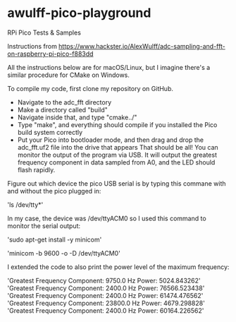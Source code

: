 # awulff-pico-playground
RPi Pico Tests &amp; Samples

Instructions from https://www.hackster.io/AlexWulff/adc-sampling-and-fft-on-raspberry-pi-pico-f883dd

All the instructions below are for macOS/Linux, but I imagine there's a similar procedure for CMake on Windows.

To compile my code, first clone my repository on GitHub.

- Navigate to the adc_fft directory
- Make a directory called "build"
- Navigate inside that, and type "cmake../"
- Type "make", and everything should compile if you installed the Pico build system correctly
- Put your Pico into bootloader mode, and then drag and drop the adc_fft.uf2 file into the drive that appears
That should be all! You can monitor the output of the program via USB. It will output the greatest frequency component in data sampled from A0, and the LED should flash rapidly.

Figure out which device the pico USB serial is by typing this commane with and without the pico plugged in:

'ls /dev/tty*'

In my case, the device was /dev/ttyACM0 so I used this command to monitor the serial output:

'sudo apt-get install -y minicom'

'minicom -b 9600 -o -D /dev/ttyACM0'

I extended the code to also print the power level of the maximum frequency:


'Greatest Frequency Component: 9750.0 Hz Power: 5024.843262'                      
'Greatest Frequency Component: 2400.0 Hz Power: 76566.523438'                    
'Greatest Frequency Component: 2400.0 Hz Power: 61474.476562'                     
'Greatest Frequency Component: 23800.0 Hz Power: 4679.298828'                     
'Greatest Frequency Component: 2400.0 Hz Power: 60164.226562'



